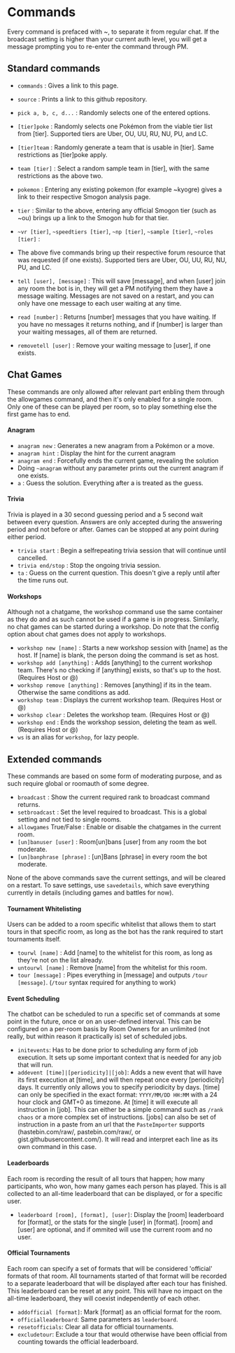 Commands
========

Every command is prefaced with ~, to separate it from regular chat. If the broadcast setting is
higher than your current auth level, you will get a message prompting you to re-enter the command through PM.

Standard commands
-----------------

- `commands` : Gives a link to this page.
- `source` : Prints a link to this github repository.
- `pick a, b, c, d...` : Randomly selects one of the entered options.

- `[tier]poke` : Randomly selects one Pokémon from the viable tier list from [tier]. Supported tiers are Uber, OU, UU, RU, NU, PU, and LC.
- `[tier]team` : Randomly generate a team that is usable in [tier]. Same restrictions as [tier]poke apply.
- `team [tier]` : Select a random sample team in [tier], with the same restrictions as the above two.
- `pokemon` : Entering any existing pokemon (for example ~kyogre) gives a link to their respective Smogon analysis page.
- `tier` : Similar to the above, entering any official Smogon tier (such as ~ou) brings up a link to the Smogon hub for that tier.

- `~vr [tier]`, `~speedtiers [tier]`, `~np [tier]`, `~sample [tier]`, `~roles [tier]` :
- The above five commands bring up their respective forum resource that was requested (if one exists). Supported tiers are Uber, OU, UU, RU, NU, PU, and LC.

- `tell [user], [message]` : This will save [message], and when [user] join any room the bot is in, they will get a PM notifying them they have a message waiting. Messages are not saved on a restart, and you can only have one message to each user waiting at any time.
- `read [number]` : Returns [number] messages that you have waiting. If you have no messages it returns nothing, and if [number] is larger than your waiting messages, all of them are returned.
- `removetell [user]` : Remove your waiting message to [user], if one exists.

Chat Games
----------
These commands are only allowed after relevant part enbling them through the allowgames command, and then it's only enabled for a single room. Only one of these can be played per room, so to play something else the first game has to end.

#### Anagram ####
- `anagram new` : Generates a new anagram from a Pokémon or a move.
- `anagram hint` : Display the hint for the current anagram
- `anagram end` : Forcefully ends the current game, revealing the solution
- Doing `~anagram` without any parameter prints out the current anagram if one exists.
- `a` : Guess the solution. Everything after a is treated as the guess.

#### Trivia ####
Trivia is played in a 30 second guessing period and a 5 second wait between every question. Answers are only accepted during the answering period
and not before or after. Games can be stopped at any point during either period.
- `trivia start` : Begin a selfrepeating trivia session that will continue until cancelled.
- `trivia end/stop` : Stop the ongoing trivia session.
- `ta` : Guess on the current question. This doesn't give a reply until after the time runs out.

#### Workshops ####
Although not a chatgame, the workshop command use the same container as they do and as such cannot be used if a game is in progress. Similarly, no chat games can be started during a workshop. Do note that the config option about chat games does not apply to workshops.
- `workshop new [name]` : Starts a new workshop session with [name] as the host. If [name] is blank, the person doing the command is set as host.
- `workshop add [anything]` : Adds [anything] to the current workshop team. There's no checking if [anything] exists, so that's up to the host. (Requires Host or @)
- `workshop remove [anything]` : Removes [anything] if its in the team. Otherwise the same conditions as add.
- `workshop team` : Displays the current workshop team. (Requires Host or @)
- `workshop clear` : Deletes the workshop team. (Requires Host or @)
- `workshop end` : Ends the workshop session, deleting the team as well. (Requires Host or @)
- `ws` is an alias for `workshop`, for lazy people.

Extended commands
-----------------

These commands are based on some form of moderating purpose,
and as such require global or roomauth of some degree.

- `broadcast` : Show the current required rank to broadcast command returns.
- `setbroadcast` : Set the level required to broadcast. This is a global setting and not tied to single rooms.
- `allowgames` True/False : Enable or disable the chatgames in the current room.
- `[un]banuser [user]` : Room[un]bans [user] from any room the bot moderate.
- `[un]banphrase [phrase]` : [un]Bans [phrase] in every room the bot moderate.

None of the above commands save the current settings, and will be cleared on a restart. To save settings, use `savedetails`, which save everything currently in details (including games and battles for now).

#### Tournament Whitelisting ####
Users can be added to a room specific whitelist that allows them to start tours in that specific room, as long as the bot has the rank required to start tournaments itself.
- `tourwl [name]` : Add [name] to the whitelist for this room, as long as they're not on the list already.
- `untourwl [name]` : Remove [name] from the whitelist for this room.
- `tour [message]` : Pipes everything in [message] and outputs `/tour [message]`. (`/tour` syntax required for anything to work)

#### Event Scheduling ####
The chatbot can be scheduled to run a specific set of commands at some point in the future, once or on an user-defined interval. This can be configured on a per-room basis by Room Owners for an unlimited (not really, but within reason it practically is) set of scheduled jobs.

- `initevents`: Has to be done prior to scheduling any form of job execution. It sets up some important context that is needed for any job that will run.
- `addevent [time]|[periodicity]|[job]`: Adds a new event that will have its first execution at [time], and will then repeat once every [periodicity] days. It currently only allows you to specify periodicity by days. [time] can only be specified in the exact format: `YYYY/MM/DD HH:MM` with a 24 hour clock and GMT+0 as timezone. At [time] it will execute all instruction in [job]. This can either be a simple command such as `/rank chaos` or a more complex set of instructions. [jobs] can also be set of instruction in a paste from an url that the `PasteImporter` supports (hastebin.com/raw/, pastebin.com/raw/, or gist.githubusercontent.com/). It will read and interpret each line as its own command in this case.

#### Leaderboards ####
Each room is recording the result of all tours that happen; how many participants, who won, how many games each person has played. This is all collected to an all-time leaderboard that can be displayed, or for a specific user.

- `leaderboard [room], [format], [user]`: Display the [room] leaderboard for [format], or the stats for the single [user] in [format]. [room] and [user] are optional, and if ommited will use the current room and no user.

#### Official Tournaments  ####
Each room can specify a set of formats that will be considered 'official' formats of that room. All tournaments started of that format will be recorded to a separate leaderboard that will be displayed after each tour has finished. This leaderboard can be reset at any point. This will have no impact on the all-time leaderboard, they will coexist independently of each other.

- `addofficial [format]`: Mark [format] as an official format for the room.
- `officialleaderboard`: Same parameters as `leaderboard`.
- `resetofficials`: Clear all data for official tournaments.
- `excludetour`: Exclude a tour that would otherwise have been official from counting towards the official leaderboard.